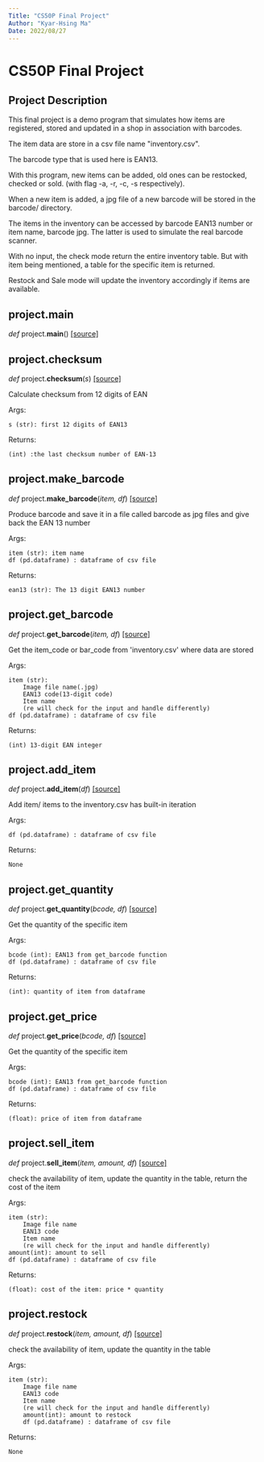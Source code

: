 ```yaml
---
Title: "CS50P Final Project"
Author: "Kyar-Hsing Ma"
Date: 2022/08/27
---
```


# **CS50P Final Project**
## Project Description
This final project is a demo program that simulates how items are registered, stored and updated in a shop in association with barcodes.

The item data are store in a csv file name "inventory.csv".

The barcode type that is used here is EAN13.

With this program, new items can be added, old ones can be restocked, checked or sold. (with flag -a, -r, -c, -s respectively).

When a new item is added, a jpg file of a new barcode will be stored in the barcode/ directory.

The items in the inventory can be accessed by  barcode EAN13 number or item name, barcode jpg. The latter is used to simulate the real barcode scanner.

With no input, the check mode return the entire inventory table. But with item being mentioned, a table for the specific item is returned.

Restock and Sale mode will update the inventory accordingly if items are available.

## project.**main**

<p class="func-header">
    <i>def</i> project.<b>main</b>(<i></i>) <a class="src-href" target="_blank" href="https://github.com/Aunghein09/cs50pfinalproject/blob/main/project.py#L24">[source]</a>
</p>


## project.**checksum**

<p class="func-header">
    <i>def</i> project.<b>checksum</b>(<i>s</i>) <a class="src-href" target="_blank" href="https://github.com/Aunghein09/cs50pfinalproject/blob/main/project.py#L87">[source]</a>
</p>

Calculate checksum from 12 digits of EAN

Args:

    s (str): first 12 digits of EAN13

Returns:

    (int) :the last checksum number of EAN-13
    
    
## project.**make_barcode**

<p class="func-header">
    <i>def</i> project.<b>make_barcode</b>(<i>item, df</i>) <a class="src-href" target="_blank" href="https://github.com/Aunghein09/cs50pfinalproject/blob/main/project.py#L104">[source]</a>
</p>

Produce barcode and save it in a file called barcode as jpg files and give back the EAN 13 number

Args:

    item (str): item name
    df (pd.dataframe) : dataframe of csv file

Returns:

    ean13 (str): The 13 digit EAN13 number

## project.**get_barcode**

<p class="func-header">
    <i>def</i> project.<b>get_barcode</b>(<i>item, df</i>) <a class="src-href" target="_blank" href="https://github.com/Aunghein09/cs50pfinalproject/blob/main/project.py#L130">[source]</a>
</p>

Get the item_code or bar_code from 'inventory.csv' where data are stored

Args:

    item (str):
        Image file name(.jpg)
        EAN13 code(13-digit code)
        Item name
        (re will check for the input and handle differently)
    df (pd.dataframe) : dataframe of csv file
Returns:

    (int) 13-digit EAN integer
    
## project.**add_item**

<p class="func-header">
    <i>def</i> project.<b>add_item</b>(<i>df</i>) <a class="src-href" target="_blank" href="https://github.com/Aunghein09/cs50pfinalproject/blob/main/project.py#L160">[source]</a>
</p>

Add item/ items to the inventory.csv has built-in iteration

Args:

    df (pd.dataframe) : dataframe of csv file

Returns:

    None
    
## project.**get_quantity**

<p class="func-header">
    <i>def</i> project.<b>get_quantity</b>(<i>bcode, df</i>) <a class="src-href" target="_blank" href="https://github.com/Aunghein09/cs50pfinalproject/blob/main/project.py#L197">[source]</a>
</p>

Get the quantity of the specific item

Args:

    bcode (int): EAN13 from get_barcode function
    df (pd.dataframe) : dataframe of csv file

Returns:

    (int): quantity of item from dataframe




## project.**get_price**

<p class="func-header">
    <i>def</i> project.<b>get_price</b>(<i>bcode, df</i>) <a class="src-href" target="_blank" href="https://github.com/Aunghein09/cs50pfinalproject/blob/main/project.py#L212">[source]</a>
</p>

Get the quantity of the specific item

Args:

    bcode (int): EAN13 from get_barcode function
    df (pd.dataframe) : dataframe of csv file

Returns:

    (float): price of item from dataframe

## project.**sell_item**

<p class="func-header">
    <i>def</i> project.<b>sell_item</b>(<i>item, amount, df</i>) <a class="src-href" target="_blank" href="https://github.com/Aunghein09/cs50pfinalproject/blob/main/project.py#L229">[source]</a>
</p>

check the availability of item, update the quantity in the table, return the cost of the item

Args:

    item (str):
        Image file name
        EAN13 code
        Item name
        (re will check for the input and handle differently)
    amount(int): amount to sell
    df (pd.dataframe) : dataframe of csv file

Returns:

    (float): cost of the item: price * quantity

## project.**restock**

<p class="func-header">
    <i>def</i> project.<b>restock</b>(<i>item, amount, df</i>) <a class="src-href" target="_blank" href="https://github.com/Aunghein09/cs50pfinalproject/blob/main/project.py#L259">[source]</a>
</p>

check the availability of item, update the quantity in the table

Args:

    item (str):
        Image file name
        EAN13 code
        Item name
        (re will check for the input and handle differently)
        amount(int): amount to restock
        df (pd.dataframe) : dataframe of csv file
        
Returns:

    None
